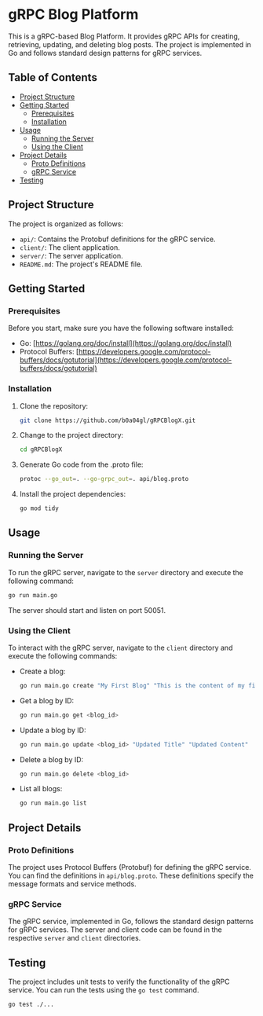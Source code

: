 
# gRPC Blog Platform

This is a gRPC-based Blog Platform. It provides gRPC APIs for creating, retrieving, updating, and deleting blog posts. The project is implemented in Go and follows standard design patterns for gRPC services.

## Table of Contents

- [Project Structure](#project-structure)
- [Getting Started](#getting-started)
  - [Prerequisites](#prerequisites)
  - [Installation](#installation)
- [Usage](#usage)
  - [Running the Server](#running-the-server)
  - [Using the Client](#using-the-client)
- [Project Details](#project-details)
  - [Proto Definitions](#proto-definitions)
  - [gRPC Service](#grpc-service)
- [Testing](#testing)

## Project Structure

The project is organized as follows:

- `api/`: Contains the Protobuf definitions for the gRPC service.
- `client/`: The client application.
- `server/`: The server application.
- `README.md`: The project's README file.

## Getting Started

### Prerequisites

Before you start, make sure you have the following software installed:

- Go: [https://golang.org/doc/install](https://golang.org/doc/install)
- Protocol Buffers: [https://developers.google.com/protocol-buffers/docs/gotutorial](https://developers.google.com/protocol-buffers/docs/gotutorial)

### Installation

1. Clone the repository:

   ```bash
   git clone https://github.com/b0a04gl/gRPCBlogX.git
   ```

2. Change to the project directory:

   ```bash
   cd gRPCBlogX
   ```

3. Generate Go code from the .proto file:

   ```bash
   protoc --go_out=. --go-grpc_out=. api/blog.proto
   ```

4. Install the project dependencies:

   ```bash
   go mod tidy
   ```

## Usage

### Running the Server

To run the gRPC server, navigate to the `server` directory and execute the following command:

```bash
go run main.go
```

The server should start and listen on port 50051.

### Using the Client

To interact with the gRPC server, navigate to the `client` directory and execute the following commands:

- Create a blog:

  ```bash
  go run main.go create "My First Blog" "This is the content of my first blog."
  ```

- Get a blog by ID:

  ```bash
  go run main.go get <blog_id>
  ```

- Update a blog by ID:

  ```bash
  go run main.go update <blog_id> "Updated Title" "Updated Content"
  ```

- Delete a blog by ID:

  ```bash
  go run main.go delete <blog_id>
  ```

- List all blogs:

  ```bash
  go run main.go list
  ```

## Project Details

### Proto Definitions

The project uses Protocol Buffers (Protobuf) for defining the gRPC service. You can find the definitions in `api/blog.proto`. These definitions specify the message formats and service methods.

### gRPC Service

The gRPC service, implemented in Go, follows the standard design patterns for gRPC services. The server and client code can be found in the respective `server` and `client` directories.

## Testing

The project includes unit tests to verify the functionality of the gRPC service. You can run the tests using the `go test` command.

```bash
go test ./...
```
